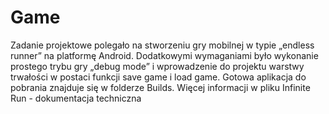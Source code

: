 # Game
Zadanie projektowe polegało na stworzeniu gry mobilnej w typie „endless runner” na platformę Android. Dodatkowymi wymaganiami było wykonanie prostego trybu gry „debug mode” i wprowadzenie do projektu warstwy trwałości w postaci funkcji save game i load game.
Gotowa aplikacja do pobrania znajduje się w folderze Builds.
Więcej informacji w pliku Infinite Run - dokumentacja techniczna
